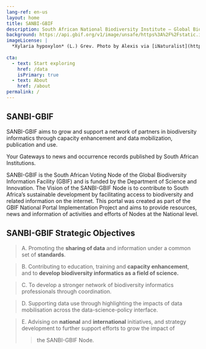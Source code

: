 ```yaml
---
lang-ref: en-us
layout: home
title: SANBI-GBIF
description: South African National Biodiversity Institute – Global Biodiversity Information Facility 
background: https://api.gbif.org/v1/image/unsafe/https%3A%2F%2Fstatic.inaturalist.org%2Fphotos%2F58912610%2Foriginal.jpeg%3F1577953995
imageLicense: |
  *Xylaria hypoxylon* (L.) Grev. Photo by Alexis via [iNaturalist](https://www.gbif.org/occurrence/2542961803)
 
cta:
  - text: Start exploring
    href: /data
    isPrimary: true
  - text: About
    href: /about
permalink: /
---
```

## **SANBI-GBIF** 

SANBI-GBIF aims to grow and support a network of partners in biodiversity informatics through capacity enhancement and 
data mobilization, publication and use.

Your Gateways to news and occurrence records published by South African Institutions.

SANBI-GBIF is the South African Voting  Node of the Global Biodiversity Information Facility (GBIF) and is funded by the
Department of Science and Innovation. 
The Vision of the SANBI-GBIF Node is to contribute to South Africa’s sustainable development by facilitating access 
to biodiversity and related information on the internet.
This portal was created as part of the GBIF National Portal Implementation Project and aims to provide resources, 
news and information of activities and efforts of Nodes at the National level.

## **SANBI-GBIF Strategic Objectives**

 > A. Promoting the **sharing of data** and information under a common set of **standards**.

 > B. Contributing to education, training and **capacity enhancement**, and to **develop biodiversity informatics as a field of science.**

 > C. To develop a stronger network of biodiversity informatics professionals through coordination. 

 > D. Supporting data use through highlighting the impacts of data mobilisation across the data-science-policy interface.

  >E. Advising on **national** and **international** initiatives, and strategy development to further support efforts to grow the impact of 
  >> the SANBI-GBIF Node.










